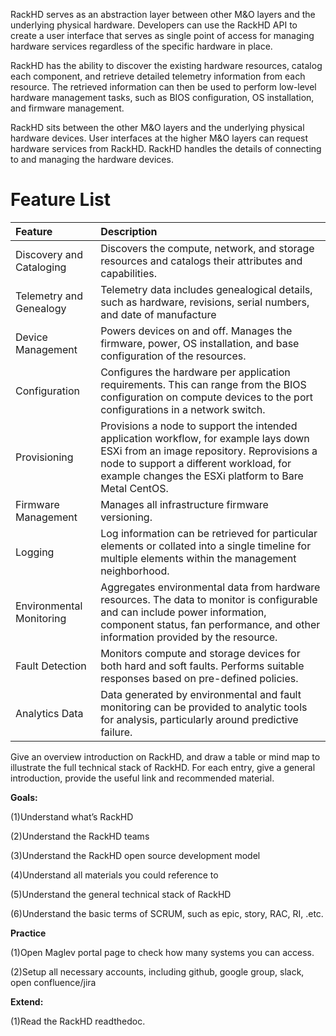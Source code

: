 

RackHD serves as an abstraction layer between other M&O layers and the underlying physical hardware. Developers can use the RackHD API to create a user interface that serves as single point of access for managing hardware services regardless of the specific hardware in place.

RackHD has the ability to discover the existing hardware resources, catalog each component, and retrieve detailed telemetry information from each resource. The retrieved information can then be used to perform low-level hardware management tasks, such as BIOS configuration, OS installation, and firmware management.

RackHD sits between the other M&O layers and the underlying physical hardware devices. User interfaces at the higher M&O layers can request hardware services from RackHD. RackHD handles the details of connecting to and managing the hardware devices.

# Feature List

| Feature | Description |
| :--- | :--- |
| Discovery and Cataloging | Discovers the compute, network, and storage resources and catalogs their attributes and capabilities. |
| Telemetry and Genealogy | Telemetry data includes genealogical details, such as hardware, revisions, serial numbers, and date of manufacture |
| Device Management | Powers devices on and off. Manages the firmware, power, OS installation, and base configuration of the resources. |
| Configuration | Configures the hardware per application requirements. This can range from the BIOS configuration on compute devices to the port configurations in a network switch. |
| Provisioning | Provisions a node to support the intended application workflow, for example lays down ESXi from an image repository. Reprovisions a node to support a different workload, for example changes the ESXi platform to Bare Metal CentOS. |
| Firmware Management | Manages all infrastructure firmware versioning. |
| Logging | Log information can be retrieved for particular elements or collated into a single timeline for multiple elements within the management neighborhood. |
| Environmental Monitoring | Aggregates environmental data from hardware resources. The data to monitor is configurable and can include power information, component status, fan performance, and other information provided by the resource. |
| Fault Detection | Monitors compute and storage devices for both hard and soft faults. Performs suitable responses based on pre-defined policies. |
| Analytics Data | Data generated by environmental and fault monitoring can be provided to analytic tools for analysis, particularly around predictive failure. |

























Give an overview introduction on RackHD, and draw a table or mind map to illustrate the full technical stack of RackHD. For each entry, give a general introduction, provide the useful link and recommended material.

**Goals:**

\(1\)Understand what’s RackHD

\(2\)Understand the RackHD teams

\(3\)Understand the RackHD open source development model

\(4\)Understand all materials you could reference to

\(5\)Understand the general technical stack of RackHD

\(6\)Understand the basic terms of SCRUM, such as epic, story, RAC, RI, .etc.

**Practice**

\(1\)Open Maglev portal page to check how many systems you can access.

\(2\)Setup all necessary accounts, including github, google group, slack, open confluence/jira

**Extend:**

\(1\)Read the RackHD readthedoc.

